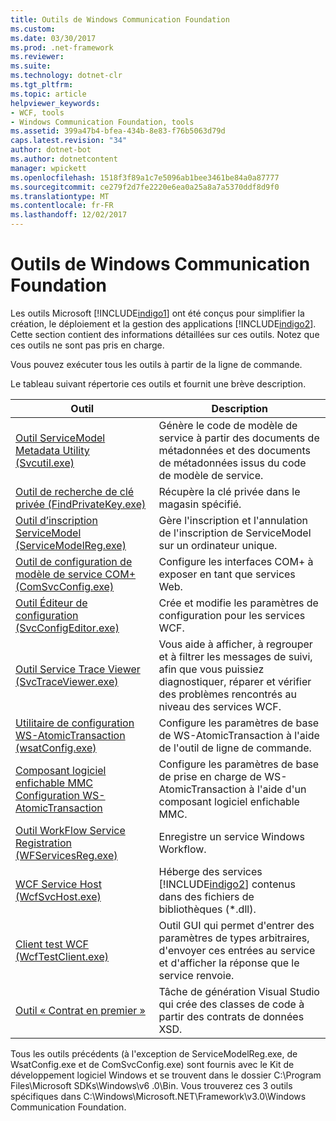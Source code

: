 ```yaml
---
title: Outils de Windows Communication Foundation
ms.custom: 
ms.date: 03/30/2017
ms.prod: .net-framework
ms.reviewer: 
ms.suite: 
ms.technology: dotnet-clr
ms.tgt_pltfrm: 
ms.topic: article
helpviewer_keywords:
- WCF, tools
- Windows Communication Foundation, tools
ms.assetid: 399a47b4-bfea-434b-8e83-f76b5063d79d
caps.latest.revision: "34"
author: dotnet-bot
ms.author: dotnetcontent
manager: wpickett
ms.openlocfilehash: 1518f3f89a1c7e5096ab1bee3461be84a0a87777
ms.sourcegitcommit: ce279f2d7fe2220e6ea0a25a8a7a5370ddf8d9f0
ms.translationtype: MT
ms.contentlocale: fr-FR
ms.lasthandoff: 12/02/2017
---
```

# <a name="windows-communication-foundation-tools"></a>Outils de Windows Communication Foundation
Les outils Microsoft [!INCLUDE[indigo1](../../../includes/indigo1-md.md)] ont été conçus pour simplifier la création, le déploiement et la gestion des applications [!INCLUDE[indigo2](../../../includes/indigo2-md.md)]. Cette section contient des informations détaillées sur ces outils. Notez que ces outils ne sont pas pris en charge.  
  
 Vous pouvez exécuter tous les outils à partir de la ligne de commande.  
  
 Le tableau suivant répertorie ces outils et fournit une brève description.  
  
|Outil|Description|  
|----------|-----------------|  
|[Outil ServiceModel Metadata Utility (Svcutil.exe)](../../../docs/framework/wcf/servicemodel-metadata-utility-tool-svcutil-exe.md)|Génère le code de modèle de service à partir des documents de métadonnées et des documents de métadonnées issus du code de modèle de service.|  
|[Outil de recherche de clé privée (FindPrivateKey.exe)](../../../docs/framework/wcf/find-private-key-tool-findprivatekey-exe.md)|Récupère la clé privée dans le magasin spécifié.|  
|[Outil d’inscription ServiceModel (ServiceModelReg.exe)](../../../docs/framework/wcf/servicemodelreg-exe.md)|Gère l'inscription et l'annulation de l'inscription de ServiceModel sur un ordinateur unique.|  
|[Outil de configuration de modèle de service COM+ (ComSvcConfig.exe)](../../../docs/framework/wcf/com-service-model-configuration-tool-comsvcconfig-exe.md)|Configure les interfaces COM+ à exposer en tant que services Web.|  
|[Outil Éditeur de configuration (SvcConfigEditor.exe)](../../../docs/framework/wcf/configuration-editor-tool-svcconfigeditor-exe.md)|Crée et modifie les paramètres de configuration pour les services WCF.|  
|[Outil Service Trace Viewer (SvcTraceViewer.exe)](../../../docs/framework/wcf/service-trace-viewer-tool-svctraceviewer-exe.md)|Vous aide à afficher, à regrouper et à filtrer les messages de suivi, afin que vous puissiez diagnostiquer, réparer et vérifier des problèmes rencontrés au niveau des services WCF.|  
|[Utilitaire de configuration WS-AtomicTransaction (wsatConfig.exe)](../../../docs/framework/wcf/ws-atomictransaction-configuration-utility-wsatconfig-exe.md)|Configure les paramètres de base de WS-AtomicTransaction à l'aide de l'outil de ligne de commande.|  
|[Composant logiciel enfichable MMC Configuration WS-AtomicTransaction](../../../docs/framework/wcf/ws-atomictransaction-configuration-mmc-snap-in.md)|Configure les paramètres de base de prise en charge de WS-AtomicTransaction à l'aide d'un composant logiciel enfichable MMC.|  
|[Outil WorkFlow Service Registration (WFServicesReg.exe)](../../../docs/framework/wcf/workflow-service-registration-tool-wfservicesreg-exe.md)|Enregistre un service Windows Workflow.|  
|[WCF Service Host (WcfSvcHost.exe)](../../../docs/framework/wcf/wcf-service-host-wcfsvchost-exe.md)|Héberge des services [!INCLUDE[indigo2](../../../includes/indigo2-md.md)] contenus dans des fichiers de bibliothèques (*.dll).|  
|[Client test WCF (WcfTestClient.exe)](../../../docs/framework/wcf/wcf-test-client-wcftestclient-exe.md)|Outil GUI qui permet d'entrer des paramètres de types arbitraires, d'envoyer ces entrées au service et d'afficher la réponse que le service renvoie.|  
|[Outil « Contrat en premier »](../../../docs/framework/wcf/contract-first-tool.md)|Tâche de génération Visual Studio qui crée des classes de code à partir des contrats de données XSD.|  
  
 Tous les outils précédents (à l'exception de ServiceModelReg.exe, de WsatConfig.exe et de ComSvcConfig.exe) sont fournis avec le Kit de développement logiciel Windows et se trouvent dans le dossier C:\Program Files\Microsoft SDKs\Windows\v6 .0\Bin.  Vous trouverez ces 3 outils spécifiques dans C:\Windows\Microsoft.NET\Framework\v3.0\Windows Communication Foundation.
